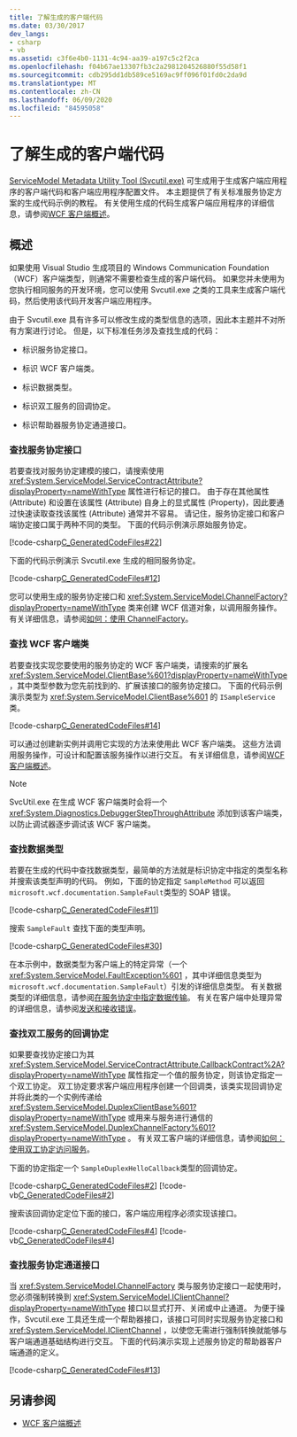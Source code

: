 ```yaml
---
title: 了解生成的客户端代码
ms.date: 03/30/2017
dev_langs:
- csharp
- vb
ms.assetid: c3f6e4b0-1131-4c94-aa39-a197c5c2f2ca
ms.openlocfilehash: f04b67ae13307fb3c2a2981204526880f55d58f1
ms.sourcegitcommit: cdb295dd1db589ce5169ac9ff096f01fd0c2da9d
ms.translationtype: MT
ms.contentlocale: zh-CN
ms.lasthandoff: 06/09/2020
ms.locfileid: "84595058"
---
```

# <a name="understanding-generated-client-code"></a>了解生成的客户端代码
[ServiceModel Metadata Utility Tool (Svcutil.exe)](../servicemodel-metadata-utility-tool-svcutil-exe.md) 可生成用于生成客户端应用程序的客户端代码和客户端应用程序配置文件。 本主题提供了有关标准服务协定方案的生成代码示例的教程。 有关使用生成的代码生成客户端应用程序的详细信息，请参阅[WCF 客户端概述](../wcf-client-overview.md)。  
  
## <a name="overview"></a>概述  
 如果使用 Visual Studio 生成项目的 Windows Communication Foundation （WCF）客户端类型，则通常不需要检查生成的客户端代码。 如果您并未使用为您执行相同服务的开发环境，您可以使用 Svcutil.exe 之类的工具来生成客户端代码，然后使用该代码开发客户端应用程序。  
  
 由于 Svcutil.exe 具有许多可以修改生成的类型信息的选项，因此本主题并不对所有方案进行讨论。 但是，以下标准任务涉及查找生成的代码：  
  
- 标识服务协定接口。  
  
- 标识 WCF 客户端类。  
  
- 标识数据类型。  
  
- 标识双工服务的回调协定。  
  
- 标识帮助器服务协定通道接口。  
  
### <a name="finding-service-contract-interfaces"></a>查找服务协定接口  
 若要查找对服务协定建模的接口，请搜索使用 <xref:System.ServiceModel.ServiceContractAttribute?displayProperty=nameWithType> 属性进行标记的接口。 由于存在其他属性 (Attribute) 和设置在该属性 (Attribute) 自身上的显式属性 (Property)，因此要通过快速读取查找该属性 (Attribute) 通常并不容易。 请记住，服务协定接口和客户端协定接口属于两种不同的类型。 下面的代码示例演示原始服务协定。  
  
 [!code-csharp[C_GeneratedCodeFiles#22](../../../../samples/snippets/csharp/VS_Snippets_CFX/c_generatedcodefiles/cs/proxycode.cs#22)]  
  
 下面的代码示例演示 Svcutil.exe 生成的相同服务协定。  
  
 [!code-csharp[C_GeneratedCodeFiles#12](../../../../samples/snippets/csharp/VS_Snippets_CFX/c_generatedcodefiles/cs/proxycode.cs#12)]  
  
 您可以使用生成的服务协定接口和 <xref:System.ServiceModel.ChannelFactory?displayProperty=nameWithType> 类来创建 WCF 信道对象，以调用服务操作。 有关详细信息，请参阅[如何：使用 ChannelFactory](how-to-use-the-channelfactory.md)。  
  
### <a name="finding-wcf-client-classes"></a>查找 WCF 客户端类  
 若要查找实现您要使用的服务协定的 WCF 客户端类，请搜索的扩展名 <xref:System.ServiceModel.ClientBase%601?displayProperty=nameWithType> ，其中类型参数为您先前找到的、扩展该接口的服务协定接口。 下面的代码示例演示类型为 <xref:System.ServiceModel.ClientBase%601> 的 `ISampleService`类。  
  
 [!code-csharp[C_GeneratedCodeFiles#14](../../../../samples/snippets/csharp/VS_Snippets_CFX/c_generatedcodefiles/cs/proxycode.cs#14)]  
  
 可以通过创建新实例并调用它实现的方法来使用此 WCF 客户端类。 这些方法调用服务操作，可设计和配置该服务操作以进行交互。 有关详细信息，请参阅[WCF 客户端概述](../wcf-client-overview.md)。  
  
> [!NOTE]
> SvcUtil.exe 在生成 WCF 客户端类时会将一个 <xref:System.Diagnostics.DebuggerStepThroughAttribute> 添加到该客户端类，以防止调试器逐步调试该 WCF 客户端类。  
  
### <a name="finding-data-types"></a>查找数据类型  
 若要在生成的代码中查找数据类型，最简单的方法就是标识协定中指定的类型名称并搜索该类型声明的代码。 例如，下面的协定指定 `SampleMethod` 可以返回 `microsoft.wcf.documentation.SampleFault`类型的 SOAP 错误。  
  
 [!code-csharp[C_GeneratedCodeFiles#11](../../../../samples/snippets/csharp/VS_Snippets_CFX/c_generatedcodefiles/cs/proxycode.cs#11)]  
  
 搜索 `SampleFault` 查找下面的类型声明。  
  
 [!code-csharp[C_GeneratedCodeFiles#30](../../../../samples/snippets/csharp/VS_Snippets_CFX/c_generatedcodefiles/cs/proxycode.cs#30)]  
  
 在本示例中，数据类型为客户端上的特定异常（一个 <xref:System.ServiceModel.FaultException%601> ，其中详细信息类型为 `microsoft.wcf.documentation.SampleFault`）引发的详细信息类型。 有关数据类型的详细信息，请参阅[在服务协定中指定数据传输](specifying-data-transfer-in-service-contracts.md)。 有关在客户端中处理异常的详细信息，请参阅[发送和接收错误](../sending-and-receiving-faults.md)。  
  
### <a name="finding-callback-contracts-for-duplex-services"></a>查找双工服务的回调协定  
 如果要查找协定接口为其 <xref:System.ServiceModel.ServiceContractAttribute.CallbackContract%2A?displayProperty=nameWithType> 属性指定一个值的服务协定，则该协定指定一个双工协定。 双工协定要求客户端应用程序创建一个回调类，该类实现回调协定并将此类的一个实例传递给 <xref:System.ServiceModel.DuplexClientBase%601?displayProperty=nameWithType> 或用来与服务进行通信的 <xref:System.ServiceModel.DuplexChannelFactory%601?displayProperty=nameWithType> 。 有关双工客户端的详细信息，请参阅[如何：使用双工协定访问服务](how-to-access-services-with-a-duplex-contract.md)。  
  
 下面的协定指定一个 `SampleDuplexHelloCallback`类型的回调协定。  
  
 [!code-csharp[C_GeneratedCodeFiles#2](../../../../samples/snippets/csharp/VS_Snippets_CFX/c_generatedcodefiles/cs/duplexproxycode.cs#2)]
 [!code-vb[C_GeneratedCodeFiles#2](../../../../samples/snippets/visualbasic/VS_Snippets_CFX/c_generatedcodefiles/vb/duplexproxycode.vb#2)]  
  
 搜索该回调协定定位下面的接口，客户端应用程序必须实现该接口。  
  
 [!code-csharp[C_GeneratedCodeFiles#4](../../../../samples/snippets/csharp/VS_Snippets_CFX/c_generatedcodefiles/cs/duplexproxycode.cs#4)]
 [!code-vb[C_GeneratedCodeFiles#4](../../../../samples/snippets/visualbasic/VS_Snippets_CFX/c_generatedcodefiles/vb/duplexproxycode.vb#4)]  
  
### <a name="finding-service-contract-channel-interfaces"></a>查找服务协定通道接口  
 当 <xref:System.ServiceModel.ChannelFactory> 类与服务协定接口一起使用时，您必须强制转换到 <xref:System.ServiceModel.IClientChannel?displayProperty=nameWithType> 接口以显式打开、关闭或中止通道。 为便于操作，Svcutil.exe 工具还生成一个帮助器接口，该接口可同时实现服务协定接口和 <xref:System.ServiceModel.IClientChannel> ，以使您无需进行强制转换就能够与客户端通道基础结构进行交互。 下面的代码演示实现上述服务协定的帮助器客户端通道的定义。  
  
 [!code-csharp[C_GeneratedCodeFiles#13](../../../../samples/snippets/csharp/VS_Snippets_CFX/c_generatedcodefiles/cs/proxycode.cs#13)]  
  
## <a name="see-also"></a>另请参阅

- [WCF 客户端概述](../wcf-client-overview.md)
